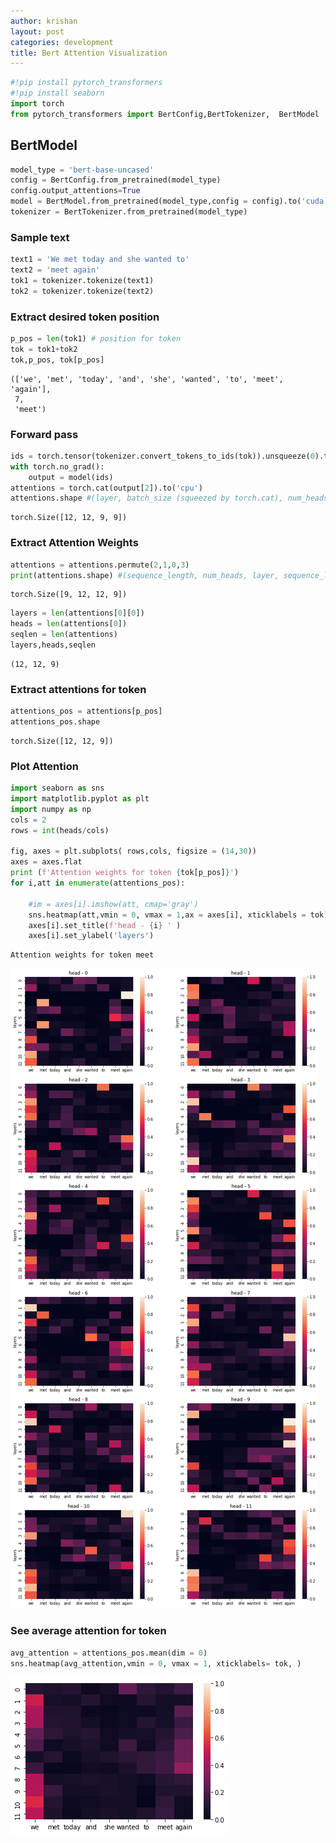 ```yaml
---
author: krishan
layout: post
categories: development
title: Bert Attention Visualization
---
```


```python
#!pip install pytorch_transformers
#!pip install seaborn
import torch
from pytorch_transformers import BertConfig,BertTokenizer,  BertModel
```

## BertModel


```python
model_type = 'bert-base-uncased'
config = BertConfig.from_pretrained(model_type)
config.output_attentions=True
model = BertModel.from_pretrained(model_type,config = config).to('cuda')
tokenizer = BertTokenizer.from_pretrained(model_type)
```

### Sample text


```python
text1 = 'We met today and she wanted to'
text2 = 'meet again'
tok1 = tokenizer.tokenize(text1)
tok2 = tokenizer.tokenize(text2)
```

### Extract desired token position


```python
p_pos = len(tok1) # position for token
tok = tok1+tok2
tok,p_pos, tok[p_pos]
```




    (['we', 'met', 'today', 'and', 'she', 'wanted', 'to', 'meet', 'again'],
     7,
     'meet')



### Forward pass


```python
ids = torch.tensor(tokenizer.convert_tokens_to_ids(tok)).unsqueeze(0).to('cuda')
with torch.no_grad():
    output = model(ids)
attentions = torch.cat(output[2]).to('cpu')
attentions.shape #(layer, batch_size (squeezed by torch.cat), num_heads, sequence_length, sequence_length)
```




    torch.Size([12, 12, 9, 9])



### Extract Attention Weights


```python
attentions = attentions.permute(2,1,0,3)
print(attentions.shape) #(sequence_length, num_heads, layer, sequence_length)
```

    torch.Size([9, 12, 12, 9])



```python
layers = len(attentions[0][0])
heads = len(attentions[0])
seqlen = len(attentions)
layers,heads,seqlen
```




    (12, 12, 9)



### Extract attentions for token


```python
attentions_pos = attentions[p_pos]
attentions_pos.shape
```




    torch.Size([12, 12, 9])



### Plot Attention


```python
import seaborn as sns
import matplotlib.pyplot as plt
import numpy as np
cols = 2
rows = int(heads/cols)

fig, axes = plt.subplots( rows,cols, figsize = (14,30))
axes = axes.flat
print (f'Attention weights for token {tok[p_pos]}')
for i,att in enumerate(attentions_pos):

    #im = axes[i].imshow(att, cmap='gray')
    sns.heatmap(att,vmin = 0, vmax = 1,ax = axes[i], xticklabels = tok)
    axes[i].set_title(f'head - {i} ' )
    axes[i].set_ylabel('layers')
```

    Attention weights for token meet



![attentions](/assets/bertattention/attentions.png)


### See average attention for token


```python
avg_attention = attentions_pos.mean(dim = 0)
sns.heatmap(avg_attention,vmin = 0, vmax = 1, xticklabels= tok, )
```

![mean attentions](/assets/bertattention/avg_attention.png)

